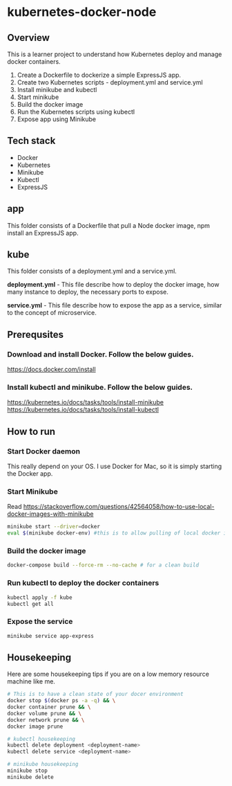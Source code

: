 # kubernetes-docker-node

## Overview
This is a learner project to understand how Kubernetes deploy and manage docker containers.

1. Create a Dockerfile to dockerize a simple ExpressJS app.
2. Create two Kubernetes scripts - deployment.yml and service.yml
3. Install minikube and kubectl
4. Start minikube
5. Build the docker image
6. Run the Kubernetes scripts using kubectl
7. Expose app using Minikube

## Tech stack
- Docker
- Kubernetes
- Minikube
- Kubectl
- ExpressJS

## app
This folder consists of a Dockerfile that pull a Node docker image, npm install an ExpressJS app.

## kube
This folder consists of a deployment.yml and a service.yml.

**deployment.yml** - This file describe how to deploy the docker image, how many instance to deploy, the necessary ports to expose.

**service.yml** - This file describe how to expose the app as a service, similar to the concept of microservice.

## Prerequsites

### Download and install Docker. Follow the below guides.
https://docs.docker.com/install

### Install kubectl and minikube. Follow the below guides.
https://kubernetes.io/docs/tasks/tools/install-minikube
https://kubernetes.io/docs/tasks/tools/install-kubectl


## How to run

### Start Docker daemon
This really depend on your OS. I use Docker for Mac, so it is simply starting the Docker app.

### Start Minikube
Read https://stackoverflow.com/questions/42564058/how-to-use-local-docker-images-with-minikube
```bash
minikube start --driver=docker
eval $(minikube docker-env) #this is to allow pulling of local docker image.
```

### Build the docker image
```bash
docker-compose build --force-rm --no-cache # for a clean build
```

### Run kubectl to deploy the docker containers
```bash
kubectl apply -f kube
kubectl get all
```

### Expose the service
```bash
minikube service app-express
```

## Housekeeping
Here are some housekeeping tips if you are on a low memory resource machine like me.

```bash
# This is to have a clean state of your docer environment
docker stop $(docker ps -a -q) && \
docker container prune && \
docker volume prune && \
docker network prune && \
docker image prune

# kubectl housekeeping
kubectl delete deployment <deployment-name>
kubectl delete service <deployment-name>

# minikube housekeeping
minikube stop
minikube delete
```